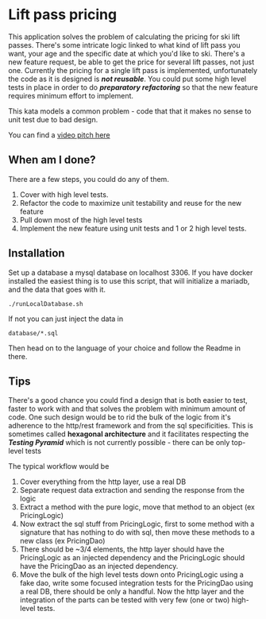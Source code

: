 
# Lift pass pricing

This application solves the problem of calculating the pricing for ski lift passes.
There's some intricate logic linked to what kind of lift pass you want, your age
and the specific date at which you'd like to ski. There's a new feature request, 
be able to get the price for several lift passes, not just one. Currently the pricing 
for a single lift pass is implemented, unfortunately the code as it is designed 
is ***not reusable***.
You could put some high level tests in place in order to do ***preparatory refactoring*** 
so that the new feature requires minimum effort to implement. 

This kata models a common problem - code that that it makes no sense to unit test due to 
bad design. 

You can find a [video pitch here](http://youtube.com/watch?v=-gSyD60WAvc)

## When am I done?
There are a few steps, you could do any of them.
1. Cover with high level tests.
1. Refactor the code to maximize unit testability and reuse for the new feature
1. Pull down most of the high level tests
1. Implement the new feature using unit tests and 1 or 2 high level tests.
 
## Installation  
Set up a database a mysql database on localhost 3306. If you have docker installed the easiest thing is to use this script, 
that will initialize a mariadb, and the data that goes with it.

    ./runLocalDatabase.sh
    
If not you can just inject the data in 

    database/*.sql

Then head on to the language of your choice and follow the Readme in there.
         
## Tips

There's a good chance you could find a design that is both easier to test, faster to
work with and that solves the problem with minimum amount of code. One such design 
would be to rid the bulk of the logic from it's adherence to the http/rest framework
 and from the sql specificities. This is sometimes called **hexagonal architecture** 
 and it facilitates respecting the ***Testing Pyramid*** which is not currently 
 possible - there can be only top-level tests
 
The typical workflow would be 

1. Cover everything from the http layer, use a real DB
1. Separate request data extraction and sending the response from the logic
1. Extract a method with the pure logic, move that method to an object (ex PricingLogic)
1. Now extract the sql stuff from PricingLogic, first to some method with a signature that
has nothing to do with sql, then move these methods to a new class (ex PricingDao)
1. There should be ~3/4 elements, the http layer should have the PricingLogic as 
an injected dependency and the PricingLogic should have the PricingDao as an injected
dependency. 
1. Move the bulk of the high level tests down onto PricingLogic using a fake dao, write some 
focused integration tests for the PricingDao using a real DB, there should be only a handful.
Now the http layer and the integration of the parts can be tested with very few (one or two) high-level tests. 
